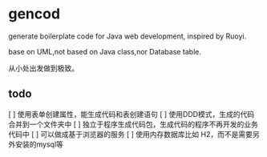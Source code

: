 # gencod
generate boilerplate code for Java web development, inspired by Ruoyi.

base on UML,not based on Java class,nor Database table.

从小处出发做到极致。

## todo
[ ] 使用表单创建属性，能生成代码和表创建语句
[ ] 使用DDD模式，生成的代码合并到一个文件夹中
[ ] 独立于程序生成代码包，生成代码的程序不再开发的业务代码中
[ ] 可以做成基于浏览器的服务
[ ] 使用内存数据库比如 H2，而不是需要另外安装的mysql等